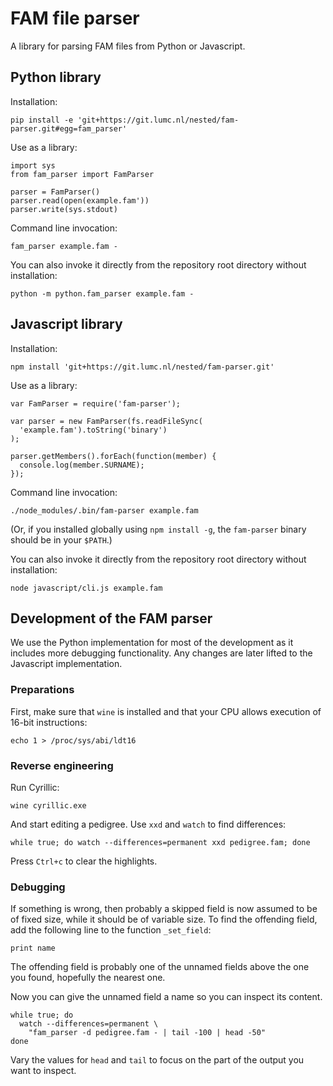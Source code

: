 # FAM file parser

A library for parsing FAM files from Python or Javascript.


## Python library

Installation:

    pip install -e 'git+https://git.lumc.nl/nested/fam-parser.git#egg=fam_parser'

Use as a library:

    import sys
    from fam_parser import FamParser

    parser = FamParser()
    parser.read(open(example.fam'))
    parser.write(sys.stdout)

Command line invocation:

    fam_parser example.fam -

You can also invoke it directly from the repository root directory without
installation:

    python -m python.fam_parser example.fam -


## Javascript library

Installation:

    npm install 'git+https://git.lumc.nl/nested/fam-parser.git'

Use as a library:

    var FamParser = require('fam-parser');

    var parser = new FamParser(fs.readFileSync(
      'example.fam').toString('binary')
    );

    parser.getMembers().forEach(function(member) {
      console.log(member.SURNAME);
    });

Command line invocation:

    ./node_modules/.bin/fam-parser example.fam

(Or, if you installed globally using `npm install -g`, the `fam-parser` binary
should be in your `$PATH`.)

You can also invoke it directly from the repository root directory without
installation:

    node javascript/cli.js example.fam


## Development of the FAM parser

We use the Python implementation for most of the development as it includes
more debugging functionality. Any changes are later lifted to the Javascript
implementation.

### Preparations
First, make sure that `wine` is installed and that your CPU allows execution of
16-bit instructions:

    echo 1 > /proc/sys/abi/ldt16

### Reverse engineering
Run Cyrillic:

    wine cyrillic.exe

And start editing a pedigree. Use `xxd` and `watch` to find differences:

    while true; do watch --differences=permanent xxd pedigree.fam; done

Press `Ctrl+c` to clear the highlights.

### Debugging
If something is wrong, then probably a skipped field is now assumed to be of
fixed size, while it should be of variable size. To find the offending field,
add the following line to the function `_set_field`:

    print name

The offending field is probably one of the unnamed fields above the one you
found, hopefully the nearest one.

Now you can give the unnamed field a name so you can inspect its content.

    while true; do
      watch --differences=permanent \
        "fam_parser -d pedigree.fam - | tail -100 | head -50"
    done

Vary the values for `head` and `tail` to focus on the part of the output you
want to inspect.

